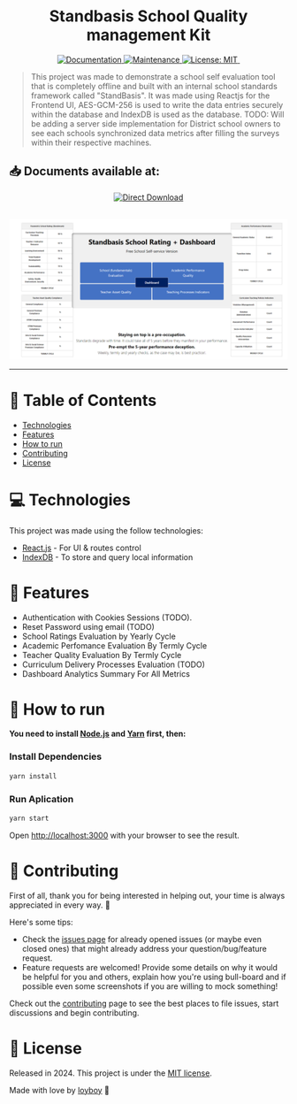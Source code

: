 <h1 align="center">Standbasis School Quality management Kit</h1>

<p align="center">
  <a href="https://github.com/loyboy/standbasis_chrome_offline#readme">
    <img alt="Documentation" src="https://img.shields.io/badge/documentation-yes-03B0E8.svg" target="_blank" />
  </a>
  <a href="https://github.com/loyboy/standbasis_chrome_offline/graphs/commit-activity">
    <img alt="Maintenance" src="https://img.shields.io/badge/Maintained%3F-yes-03B0E8.svg" target="_blank" />
  </a>
  <a href="https://github.com/loyboy/standbasis_chrome_offline/blob/main/LICENSE">
    <img alt="License: MIT" src="https://img.shields.io/badge/License-MIT-03B0E8.svg" target="_blank" />
  </a>
  <img alt="" src="https://img.shields.io/github/repo-size/loyboy/standbasis_chrome_offline?color=03B0E8" />
</p>

> This project was made to demonstrate a school self evaluation tool that is completely offline and built with an internal school standards framework called "StandBasis". It was made using Reactjs for the Frontend UI, AES-GCM-256 is used to write the data entries securely within the database and IndexDB is used as the database. 
TODO: Will be adding a server side implementation for District school owners to see each schools synchronized data metrics after filling the surveys within their respective machines.

## 📥 Documents available at:
<p align="center">
    <a title="Access Standbasis Overview" href="https://github.com/loyboy/standbasis_chrome_offline/blob/main/StandbasisDetails.pdf">
        <img alt="Direct Download" src="https://img.shields.io/badge/Download%20An%20Introduction%20To%20Standbasis-03B0E8" width="200px" />
    </a>
</p>

<br />
<div align="center">
  <img src="https://github.com/loyboy/standbasis_chrome_offline/blob/main/Screenshot.PNG" width="720">
</div>

---

# :pushpin: Table of Contents

* [Technologies](#computer-technologies)
* [Features](#rocket-features)
* [How to run](#construction_worker-how-to-run)
* [Contributing](#tada-contributing)
* [License](#closed_book-license)

# :computer: Technologies
This project was made using the follow technologies:

* [React.js](https://reactjs.com/) - For UI & routes control     
* [IndexDB](https://developer.mozilla.org/en-US/docs/Web/API/IndexedDB_API) - To store and query local information

# :rocket: Features

- Authentication with Cookies Sessions (TODO).
- Reset Password using email (TODO)
- School Ratings Evaluation by Yearly Cycle
- Academic Perfomance Evaluation By Termly Cycle
- Teacher Quality Evaluation By Termly Cycle
- Curriculum Delivery Processes Evaluation (TODO)
- Dashboard Analytics Summary For All Metrics

# :construction_worker: How to run
**You need to install [Node.js](https://nodejs.org/en/download/) and [Yarn](https://yarnpkg.com/) first, then:**

### Install Dependencies
```bash
yarn install
```

### Run Aplication
```bash 
yarn start 
```

Open [http://localhost:3000](http://localhost:3000) with your browser to see the result.
<br>

# :tada: Contributing
First of all, thank you for being interested in helping out, your time is always appreciated in every way. :100:

Here's some tips:

* Check the [issues page](https://github.com/loyboy/standbasis_chrome_offline/issues) for already opened issues (or maybe even closed ones) that might already address your question/bug/feature request.
* Feature requests are welcomed! Provide some details on why it would be helpful for you and others, explain how you're using bull-board and if possible even some screenshots if you are willing to mock something!

Check out the [contributing](./CONTRIBUTING.md) page to see the best places to file issues, start discussions and begin contributing.

# :closed_book: License

Released in 2024.
This project is under the [MIT license](./LICENSE).

Made with love by [loyboy](https://github.com/loyboy) 🚀

